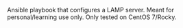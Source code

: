 Ansible playbook that configures a LAMP server. Meant for personal/learning use only. Only tested on CentOS 7/Rocky.